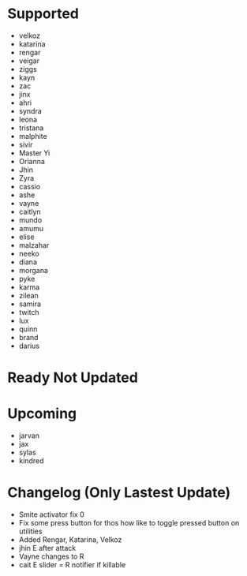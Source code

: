 # Supported
- velkoz
- katarina
- rengar
- veigar
- ziggs
- kayn
- zac
- jinx
- ahri
- syndra
- leona
- tristana
- malphite
- sivir
- Master Yi
- Orianna
- Jhin
- Zyra
- cassio
- ashe
- vayne
- caitlyn
- mundo
- amumu
- elise
- malzahar
- neeko
- diana
- morgana
- pyke
- karma
- zilean
- samira
- twitch
- lux
- quinn
- brand
- darius

# Ready Not Updated

# Upcoming
- jarvan
- jax
- sylas
- kindred

# Changelog (Only Lastest Update)
- Smite activator fix 0
- Fix some press button for thos how like to toggle pressed button on utilities
- Added Rengar, Katarina, Velkoz
- jhin E after attack
- Vayne changes to R
- cait E slider = R notifier if killable

